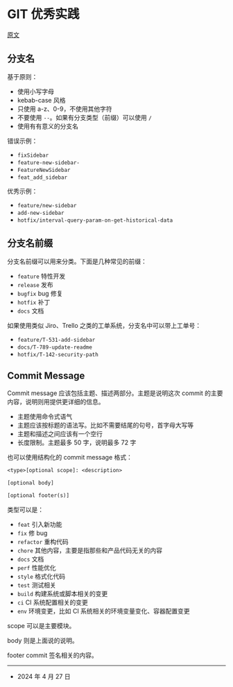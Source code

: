 # GIT 优秀实践

[原文](https://dev.to/basementdevs/be-a-better-developer-with-these-git-good-practices-2dim)

## 分支名

基于原则：

- 使用小写字母
- kebab-case 风格
- 只使用 a-z、0-9，不使用其他字符
- 不要使用 `--`。如果有分支类型（前缀）可以使用 `/`
- 使用有有意义的分支名

错误示例：

- `fixSidebar`
- `feature-new-sidebar-`
- `FeatureNewSidebar`
- `feat_add_sidebar`

优秀示例：

- `feature/new-sidebar`
- `add-new-sidebar`
- `hotfix/interval-query-param-on-get-historical-data`

## 分支名前缀

分支名前缀可以用来分类。下面是几种常见的前缀：

- `feature` 特性开发
- `release` 发布
- `bugfix` bug 修复
- `hotfix` 补丁
- `docs` 文档

如果使用类似 Jiro、Trello 之类的工单系统，分支名中可以带上工单号：

- `feature/T-531-add-sidebar`
- `docs/T-789-update-readme`
- `hotfix/T-142-security-path`

## Commit Message

Commit message 应该包括主题、描述两部分。主题是说明这次 commit 的主要内容，说明则用提供更详细的信息。

- 主题使用命令式语气
- 主题应该按标题的语法写。比如不需要结尾的句号，首字母大写等
- 主题和描述之间应该有一个空行
- 长度限制。主题最多 50 字，说明最多 72 字

也可以使用结构化的 commit message 格式：

```txt
<type>[optional scope]: <description>

[optional body]

[optional footer(s)]
```

类型可以是：

- `feat` 引入新功能
- `fix` 修 bug
- `refactor` 重构代码
- `chore` 其他内容，主要是指那些和产品代码无关的内容
- `docs` 文档
- `perf` 性能优化
- `style` 格式化代码
- `test` 测试相关
- `build` 构建系统或脚本相关的变更
- `ci` CI 系统配置相关的变更
- `env` 环境变更，比如 CI 系统相关的环境变量变化、容器配置变更

scope 可以是主要模块。

body 则是上面说的说明。

footer commit 签名相关的内容。

---

- 2024 年 4 月 27 日
